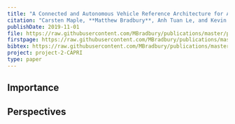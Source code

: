 ```yaml
---
title: "A Connected and Autonomous Vehicle Reference Architecture for Attack Surface Analysis"
citation: "Carsten Maple, **Matthew Bradbury**, Anh Tuan Le, and Kevin Ghirardello. A Connected and Autonomous Vehicle Reference Architecture for Attack Surface Analysis. *Applied Sciences*, 9(23):5101, November 2019. [doi:10.3390/app9235101](https://doi.org/10.3390/app9235101)."
publishDate: 2019-11-01
file: https://raw.githubusercontent.com/MBradbury/publications/master/papers/AppSci2019.pdf
firstpage: https://raw.githubusercontent.com/MBradbury/publications/master/firstpages/AppSci2019.svg
bibtex: https://raw.githubusercontent.com/MBradbury/publications/master/bibtex/Maple_2019_ConnectedAutonomousVehicle.bib
project: project-2-CAPRI
type: paper
---
```


<!-- readmore -->

## Importance

## Perspectives


